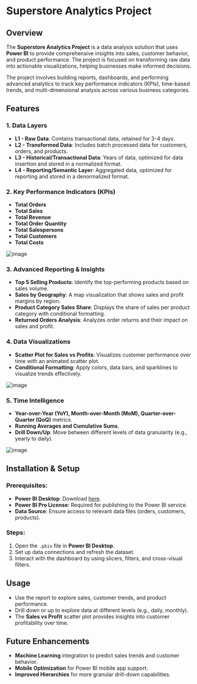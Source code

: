 # Superstore Analytics Project

## Overview
The **Superstore Analytics Project** is a data analysis solution that uses **Power BI** to provide comprehensive insights into sales, customer behavior, and product performance. The project is focused on transforming raw data into actionable visualizations, helping businesses make informed decisions.

The project involves building reports, dashboards, and performing advanced analytics to track key performance indicators (KPIs), time-based trends, and multi-dimensional analysis across various business categories.

## Features

### 1. **Data Layers**
- **L1 - Raw Data**: Contains transactional data, retained for 3-4 days.
- **L2 - Transformed Data**: Includes batch processed data for customers, orders, and products.
- **L3 - Historical/Transactional Data**: Years of data, optimized for data insertion and stored in a normalized format.
- **L4 - Reporting/Semantic Layer**: Aggregated data, optimized for reporting and stored in a denormalized format.

### 2. **Key Performance Indicators (KPIs)**
- **Total Orders**
- **Total Sales**
- **Total Revenue**
- **Total Order Quantity**
- **Total Salespersons**
- **Total Customers**
- **Total Costs**

![image](https://github.com/user-attachments/assets/c4b45067-7b3f-43e1-b7ac-baa8c1b33348)

### 3. **Advanced Reporting & Insights**
- **Top 5 Selling Products**: Identify the top-performing products based on sales volume.
- **Sales by Geography**: A map visualization that shows sales and profit margins by region.
- **Product Category Sales Share**: Displays the share of sales per product category with conditional formatting.
- **Returned Orders Analysis**: Analyzes order returns and their impact on sales and profit.

### 4. **Data Visualizations**
- **Scatter Plot for Sales vs Profits**: Visualizes customer performance over time with an animated scatter plot.
- **Conditional Formatting**: Apply colors, data bars, and sparklines to visualize trends effectively.

![image](https://github.com/user-attachments/assets/d88affef-72b4-4aa2-8d83-32cf60aa4d61)


### 5. **Time Intelligence**
- **Year-over-Year (YoY), Month-over-Month (MoM), Quarter-over-Quarter (QoQ)** metrics.
- **Running Averages and Cumulative Sums**.
- **Drill Down/Up**: Move between different levels of data granularity (e.g., yearly to daily).

![image](https://github.com/user-attachments/assets/4585ec84-2509-4ce1-ae08-c585f12f8ad2)


## Installation & Setup

### Prerequisites:
- **Power BI Desktop**: Download [here](https://powerbi.microsoft.com/desktop/).
- **Power BI Pro License**: Required for publishing to the Power BI service.
- **Data Source**: Ensure access to relevant data files (orders, customers, products).

### Steps:
1. Open the `.pbix` file in **Power BI Desktop**.
2. Set up data connections and refresh the dataset.
3. Interact with the dashboard by using slicers, filters, and cross-visual filters.

## Usage
- Use the report to explore sales, customer trends, and product performance.
- Drill down or up to explore data at different levels (e.g., daily, monthly).
- The **Sales vs Profit** scatter plot provides insights into customer profitability over time.

## Future Enhancements
- **Machine Learning** integration to predict sales trends and customer behavior.
- **Mobile Optimization** for Power BI mobile app support.
- **Improved Hierarchies** for more granular drill-down capabilities.



